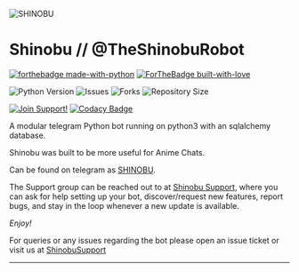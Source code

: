 ![SHINOBU](https://telegra.ph/file/7be3f1844b40a7244e803.png)
# Shinobu // @TheShinobuRobot

[![forthebadge made-with-python](http://ForTheBadge.com/images/badges/made-with-python.svg)](https://www.python.org/)
[![ForTheBadge built-with-love](http://ForTheBadge.com/images/badges/built-with-love.svg)](https://GitHub.com/TheHeirofzeus/)</br>

![Python Version](https://img.shields.io/badge/python-3.9.5-green?style=for-the-badge&logo=appveyor)
![Issues](https://img.shields.io/github/issues/Theheirofzeus/ShinobuRobot?style=for-the-badge&logo=appveyor)
![Forks](https://img.shields.io/github/forks/Theheirofzeus/ShinobuRobot?style=for-the-badge&logo=appveyor)
![Repository Size](https://img.shields.io/github/repo-size/Theheirofzeus/ShinobuRobot?style=for-the-badge&logo=appveyor)
</br>

[![Join Support!](https://img.shields.io/badge/Support%20Chat-ShinobuSupport-red)](https://t.me/ShinobuSupport)
[![Codacy Badge](https://app.codacy.com/project/badge/Grade/cfb691a93a064d9ea753ef2b5fccf797)](https://www.codacy.com/manual/Theheirofzeus/ShinobuRobot?utm_source=github.com&amp;utm_medium=referral&amp;utm_content=Theheirofzeus/ShinobuRobot&amp;utm_campaign=Badge_Grade)


A modular telegram Python bot running on python3 with an sqlalchemy database.

Shinobu was built to be more useful for Anime Chats.

Can be found on telegram as [SHINOBU](https://t.me/TheShinobuRobot).

The Support group can be reached out to at [Shinobu Support](https://t.me/ShinobuSupport), where you can ask for help setting up your bot, discover/request new features, report bugs, and stay in the loop whenever a new update is available.

*Enjoy!*


For queries or any issues regarding the bot please open an issue ticket or visit us at [ShinobuSupport](https://t.me/ShinobuSupport)  





-----------------------------------------------------------------------





